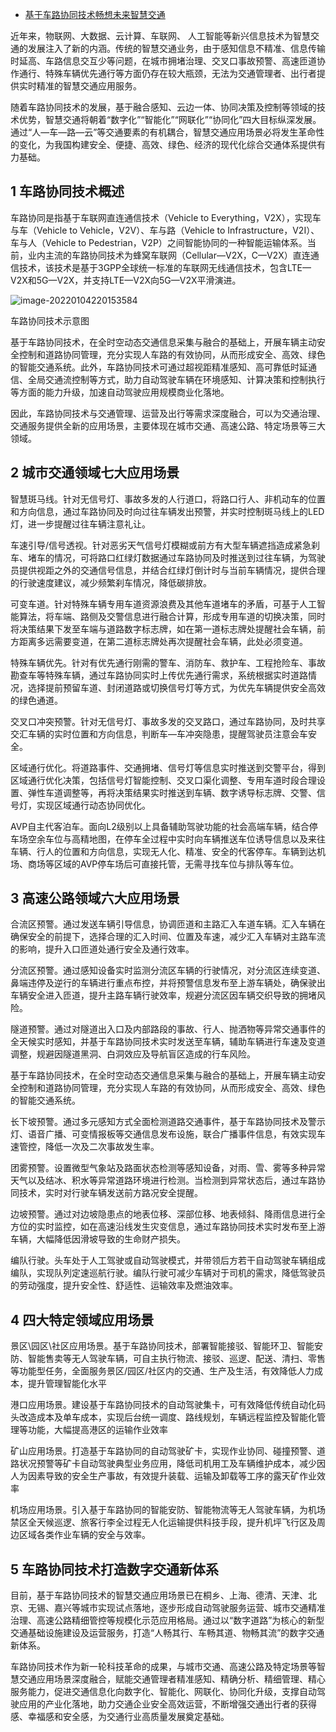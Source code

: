 - [基于车路协同技术畅想未来智慧交通](https://mp.weixin.qq.com/s/VfH5hRgpazU15QDcmhYr7w)

近年来，物联网、大数据、云计算、车联网、  人工智能等新兴信息技术为智慧交通的发展注入了新的内涵。传统的智慧交通业务，由于感知信息不精准、信息传输时延高、车路信息交互少等问题，在城市拥堵治理、交叉口事故预警、高速匝道协作通行、特殊车辆优先通行等方面仍存在较大瓶颈，无法为交通管理者、出行者提供实时精准的智慧交通应用服务。

随着车路协同技术的发展，基于融合感知、云边一体、协同决策及控制等领域的技术优势，智慧交通将朝着“数字化”“智能化”“网联化”“协同化”四大目标纵深发展。通过“人—车—路—云”等交通要素的有机耦合，智慧交通应用场景必将发生革命性的变化，为我国构建安全、便捷、高效、绿色、经济的现代化综合交通体系提供有力基础。

## 1 车路协同技术概述

车路协同是指基于车联网直连通信技术（Vehicle to Everything，V2X），实现车与车（Vehicle to Vehicle，V2V）、车与路（Vehicle to  Infrastructure，V2I）、车与人（Vehicle to  Pedestrian，V2P）之间智能协同的一种智能运输体系。当前，业内主流的车路协同技术为蜂窝车联网（Cellular—V2X，C—V2X）直连通信技术，该技术是基于3GPP全球统一标准的车联网无线通信技术，包含LTE—V2X和5G—V2X，并支持LTE—V2X向5G—V2X平滑演进。

![image-20220104220153584](https://gitee.com/er-huomeng/img/raw/master/img/image-20220104220153584.png)

车路协同技术示意图

基于车路协同技术，在全时空动态交通信息采集与融合的基础上，开展车辆主动安全控制和道路协同管理，充分实现人车路的有效协同，从而形成安全、高效、绿色的智能交通系统。此外，车路协同技术可通过超视距精准感知、高可靠低时延通信、全局交通流控制等方式，助力自动驾驶车辆在环境感知、计算决策和控制执行等方面的能力升级，加速自动驾驶应用规模商业化落地。

因此，车路协同技术与交通管理、运营及出行等需求深度融合，可以为交通治理、交通服务提供全新的应用场景，主要体现在城市交通、高速公路、特定场景等三大领域。

## 2 城市交通领域七大应用场景

智慧斑马线。针对无信号灯、事故多发的人行道口，将路口行人、非机动车的位置和方向信息，通过车路协同及时向过往车辆发出预警，并实时控制斑马线上的LED灯，进一步提醒过往车辆注意礼让。

车速引导/信号透视。针对恶劣天气信号灯模糊或前方有大型车辆遮挡造成紧急刹车、堵车的情况，可将路口红绿灯数据通过车路协同及时推送到过往车辆，为驾驶员提供视距之外的交通信号信息，并结合红绿灯倒计时与当前车辆情况，提供合理的行驶速度建议，减少频繁刹车情况，降低碳排放。

可变车道。针对特殊车辆专用车道资源浪费及其他车道堵车的矛盾，可基于人工智能算法，将车端、路侧及交警信息进行融合计算，形成专用车道的切换决策，同时将决策结果下发至车端与道路数字标志牌，如在第一道标志牌处提醒社会车辆，前方距离多远需要变道，在第二道标志牌处再次提醒社会车辆，此处必须变道。

特殊车辆优先。针对有优先通行刚需的警车、消防车、救护车、工程抢险车、事故勘查车等特殊车辆，通过车路协同实时上传优先通行需求，系统根据实时道路情况，选择提前预留车道、封闭道路或切换信号灯等方式，为优先车辆提供安全高效的绿色通道。

交叉口冲突预警。针对无信号灯、事故多发的交叉路口，通过车路协同，及时共享交汇车辆的实时位置和方向信息，判断车—车冲突隐患，提醒驾驶员注意会车安全。

区域通行优化。将道路事件、交通拥堵、信号灯等信息实时推送到交警平台，得到区域通行优化决策，包括信号灯智能控制、交叉口渠化调整、专用车道时段合理设置、弹性车道调整等，再将决策结果实时推送到车辆、数字诱导标志牌、交警、信号灯，实现区域通行动态协同优化。

AVP自主代客泊车。面向L2级别以上具备辅助驾驶功能的社会高端车辆，结合停车场空余车位与高精地图，在停车全过程中实时向车辆推送车位诱导信息以及来往车辆、行人的位置和方向信息，实现无人化、精准、安全的代客停车。车辆到达机场、商场等区域的AVP停车场后可直接托管，无需寻找车位与排队等车位。

## 3 高速公路领域六大应用场景

合流区预警。通过发送车辆引导信息，协调匝道和主路汇入车道车辆。汇入车辆在确保安全的前提下，选择合理的汇入时间、位置及车速，减少汇入车辆对主路车流的影响，提升入口匝道处通行安全及通行效率。

分流区预警。通过感知设备实时监测分流区车辆的行驶情况，对分流区连续变道、鼻端违停及逆行的车辆进行重点布控，并将预警信息发布至上游车辆处，确保驶出车辆安全进入匝道，提升主路车辆行驶效率，规避分流区因车辆交织导致的拥堵风险。

隧道预警。通过对隧道出入口及内部路段的事故、行人、抛洒物等异常交通事件的全天候实时感知，并基于车路协同技术实时发送至车辆，辅助车辆进行车速及变道调整，规避因隧道黑洞、白洞效应及导航盲区造成的行车风险。

基于车路协同技术，在全时空动态交通信息采集与融合的基础上，开展车辆主动安全控制和道路协同管理，充分实现人车路的有效协同，从而形成安全、高效、绿色的智能交通系统。

长下坡预警。通过多元感知方式全面检测道路交通事件，基于车路协同技术及警示灯、语音广播、可变情报板等交通信息发布设施，联合广播事件信息，有效实现车速管控，降低一次及二次事故发生率。

团雾预警。设置微型气象站及路面状态检测等感知设备，对雨、雪、雾等多种异常天气以及结冰、积水等异常道路环境进行检测。当检测到异常状态后，通过车路协同技术，实时对行驶车辆发送前方路况安全提醒。

边坡预警。通过对边坡隐患点的地表位移、深部位移、地表倾斜、降雨信息进行全方位的实时监控，如在高速沿线发生灾变信息，通过车路协同技术实时发布至上游车辆，大幅降低因滑坡导致的生命财产损失。

编队行驶。头车处于人工驾驶或自动驾驶模式，并带领后方若干自动驾驶车辆组成编队，实现队列定速巡航行驶。编队行驶可减少车辆对于司机的需求，降低驾驶员的劳动强度，提升安全性、舒适性、运输效率及燃油效率。

## 4 四大特定领域应用场景

景区\园区\社区应用场景。基于车路协同技术，部署智能接驳、智能环卫、智能安防、智能售卖等无人驾驶车辆，可自主执行物流、接驳、巡逻、配送、清扫、零售等功能型任务，全面服务景区/园区/社区内的交通、生产及生活，有效降低人力成本，提升管理智能化水平

港口应用场景。建设基于车路协同技术的自动驾驶集卡，可有效降低传统自动化码头改造成本及单车成本，实现后台统一调度、路线规划，车辆远程监控及智能化管理等功能，大幅提高港区的运输作业效率

矿山应用场景。打造基于车路协同的自动驾驶矿卡，实现作业协同、碰撞预警、道路状况预警等矿卡自动驾驶典型业务应用，降低司机用工及车辆维护成本，减少因人为因素导致的安全生产事故，有效提升装载、运输及卸载等工序的露天矿作业效率

机场应用场景。引入基于车路协同的智能安防、智能物流等无人驾驶车辆，为机场禁区全天候巡逻、旅客行李全过程无人化运输提供科技手段，提升机坪飞行区及周边区域各类作业车辆的安全与效率。

## 5 车路协同技术打造数字交通新体系

目前，基于车路协同技术的智慧交通应用场景已在桐乡、上海、德清、天津、北京、无锡、嘉兴等城市实现试点落地，逐步形成自动驾驶服务运营、城市交通精准治理、高速公路精细管控等规模化示范应用格局。通过以“数字道路”为核心的新型交通基础设施建设及运营服务，打造“人畅其行、车畅其道、物畅其流”的数字交通新体系。

车路协同技术作为新一轮科技革命的成果，与城市交通、高速公路及特定场景等智慧交通应用场景深度融合，赋能交通管理者精准感知、精确分析、精细管理、精心服务能力，促进交通信息化向数字化、智能化、网联化、协同化升级，支撑自动驾驶应用的产业化落地，助力交通企业安全高效运营，不断增强交通出行者的获得感、幸福感和安全感，为交通行业高质量发展奠定基础。